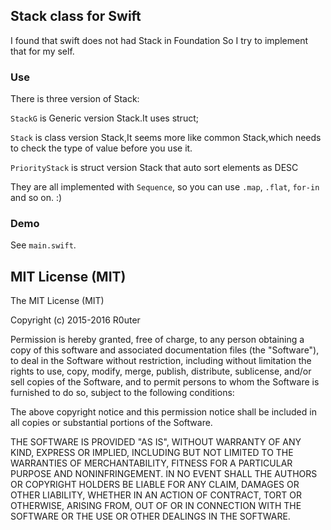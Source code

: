 ## Stack class for Swift
I found that swift does not had Stack in Foundation
So I try to implement that for my self.

### Use

There is three version of Stack: 

`StackG` is Generic version Stack.It uses struct;

`Stack` is class version Stack,It seems more like common Stack,which needs to check the type of value before you use it.

`PriorityStack` is struct version Stack that auto sort elements as DESC

They are all implemented with `Sequence`, so you can use `.map`, `.flat`, `for-in` and so on. :)

### Demo

See `main.swift`.

## MIT License (MIT)

The MIT License (MIT)

Copyright (c) 2015-2016 R0uter

Permission is hereby granted, free of charge, to any person obtaining a copy
of this software and associated documentation files (the "Software"), to deal
in the Software without restriction, including without limitation the rights
to use, copy, modify, merge, publish, distribute, sublicense, and/or sell
copies of the Software, and to permit persons to whom the Software is
furnished to do so, subject to the following conditions:

The above copyright notice and this permission notice shall be included in all
copies or substantial portions of the Software.

THE SOFTWARE IS PROVIDED "AS IS", WITHOUT WARRANTY OF ANY KIND, EXPRESS OR
IMPLIED, INCLUDING BUT NOT LIMITED TO THE WARRANTIES OF MERCHANTABILITY,
FITNESS FOR A PARTICULAR PURPOSE AND NONINFRINGEMENT. IN NO EVENT SHALL THE
AUTHORS OR COPYRIGHT HOLDERS BE LIABLE FOR ANY CLAIM, DAMAGES OR OTHER
LIABILITY, WHETHER IN AN ACTION OF CONTRACT, TORT OR OTHERWISE, ARISING FROM,
OUT OF OR IN CONNECTION WITH THE SOFTWARE OR THE USE OR OTHER DEALINGS IN THE
SOFTWARE.
